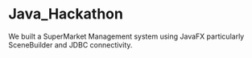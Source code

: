 # Java_Hackathon
We built a SuperMarket Management system using JavaFX particularly SceneBuilder and JDBC connectivity.

